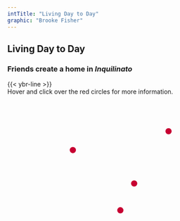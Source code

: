 ```yaml
---
intTitle: "Living Day to Day"
graphic: "Brooke Fisher"
---
```

<section class="interactive">
    <h2 class="interactive__title">
      Living Day to Day
    </h2>
    <h3 class="interactive__subhead">
      Friends create a home in <em>Inquilinato</em>
    </h3>
    {{< ybr-line >}}
    <div class="interactive__instructions">
      Hover and click over the red circles for more information.
    </div>
  <div class="interactive__image interactive__body">
    <svg id="interactive__svg" xmlns="http://www.w3.org/2000/svg" xmlns:xlink="http://www.w3.org/1999/xlink"
      viewBox="0 0 1154 758">
      <defs>
        <style>
          svg#interactive__svg {
            background-image: url("assets/photo-interactive.jpg");
            background-size: 100% 100%;
            background-repeat: no-repeat;
            max-width: 900px;
            width: 90%;
          }
          polygon {
            fill: transparent;
            cursor: pointer;
            transition: fill 0.2s
          }
          g circle {
            cursor: pointer;
          }
          g circle:hover {
            fill: #333;
          }
        </style>
      </defs>
      <g>
        <title>Floor</title>
        <polygon id="floor" class="cls-1"
          points="625 755 695 754 695 744 691 730 692 709 696 699 690 682 690 669 688 663 678 653 671 626 660 620 660 609 661 592 661 583 651 589 643 598 637 605 633 614 623 622 616 625 606 626 595 623 586 614 587 605 598 593 605 584 611 576 618 576 624 568 623 554 630 507 623 496 613 489 607 498 604 504 607 513 607 520 600 522 574 532 560 539 593 653 604 657 619 656 625 672 632 693 638 720 630 729 635 740 625 755" />
      </g>
      <g>
        <title>Wall</title>
        <polygon id="wall" class="cls-1"
          points="156 753 0 758 0 0 1152 0 1154 677 1139 660 1135 642 1130 632 1108 610 1113 586 1113 574 1114 559 1120 546 1127 531 1125 519 1112 510 1100 495 1095 479 1085 464 1063 458 1045 467 1026 484 1014 493 995 500 982 503 975 490 966 473 961 464 950 460 953 442 954 427 963 412 967 401 969 394 960 387 949 384 941 380 929 378 922 375 915 370 929 359 931 352 932 345 934 332 935 307 927 294 900 287 886 289 869 302 858 320 851 332 849 349 843 336 836 324 829 316 822 311 817 292 813 274 803 263 785 265 783 271 771 271 771 261 764 264 759 257 743 255 726 263 705 269 696 272 693 244 689 217 682 204 669 195 660 186 657 175 663 156 653 130 641 121 619 125 609 135 604 149 594 141 584 147 578 163 574 170 557 188 539 209 527 226 536 233 569 228 591 224 597 221 598 240 592 256 596 266 599 279 597 287 581 290 572 301 557 303 538 304 522 299 512 301 500 317 492 329 480 343 467 325 455 310 449 301 441 292 427 298 420 291 411 287 399 287 393 282 380 283 377 271 365 269 358 250 364 235 366 226 357 217 346 210 339 202 332 197 327 193 319 197 311 205 299 184 294 162 292 146 285 137 271 138 258 138 244 140 236 146 226 152 214 159 211 167 217 184 235 250 233 268 239 289 240 295 234 300 239 311 240 320 217 308 190 309 170 316 140 333 132 337 127 330 117 326 99 339 91 352 88 367 97 378 103 381 99 389 93 400 85 405 94 411 101 428 105 443 112 453 114 460 101 469 89 491 79 520 79 533 83 596 102 640 125 668 136 697 148 729 156 753" />
      </g>
      <g>
        <title>Bed</title>
        <polygon id="bed" class="cls-1"
          points="754 755 806 749 822 750 850 749 875 753 923 755 972 751 1011 741 1050 728 1091 718 1112 709 1135 694 1144 681 1138 650 1130 632 1115 616 1092 593 1080 583 981 495 950 460 940 471 920 506 912 535 919 570 924 597 934 640 940 673 931 744 877 741 884 673 881 652 860 629 844 608 832 600 806 605 792 614 771 627 750 639 740 656 735 682 729 714 726 724 679 633 696 586 720 565 737 557 761 542 782 526 793 487 800 449 805 427 807 417 797 422 788 449 781 456 767 461 756 451 749 436 760 439 770 430 783 404 789 388 808 355 817 345 829 346 849 349 828 320 822 311 805 330 787 337 768 342 757 347 748 347 754 364 748 373 739 375 740 386 744 402 741 422 740 450 731 462 717 470 703 480 683 497 670 515 664 540 655 585 678 657 688 663 692 695 690 713 691 730 700 747 702 754 754 755" />
      </g>
      <g>
        <title>Bags</title>
        <polygon id="bags" class="cls-1"
          points="214 159 230 155 241 146 250 143 260 144 275 142 287 144 294 162 293 180 302 197 311 210 323 202 342 212 351 224 360 224 364 235 354 250 365 269 377 271 381 296 385 286 399 287 411 287 420 291 429 313 436 304 432 296 449 301 454 315 475 340 482 347 492 329 500 317 512 305 522 299 533 303 552 307 572 301 551 324 547 342 539 350 541 370 541 404 535 427 512 425 499 423 488 424 481 439 451 450 429 450 416 421 409 402 401 392 389 384 382 379 380 372 372 372 353 367 327 355 304 353 288 356 274 361 267 346 261 337 254 330 245 299 234 259 238 246 230 228 221 192 216 178 211 167 214 159" />
      </g>
      <g id="dot-wall">
        <circle fill="#C70032" cx="933" cy="208" r="18"/>
      </g>
      <g id="dot-bags">
        <circle fill="#C70032" cx="379" cy="317" r="18"/>
      </g>
      <g id="dot-floor">
        <circle fill="#C70032" cx="654" cy="665" r="18"/>
      </g>
      <g id="dot-bed">
        <circle fill="#C70032" cx="734" cy="510" r="18"/>
      </g>
    </svg>
    <div class="hidden flex" id="room__info"></div>
  </div>
</section>

<script>
  // var floor = document.getElementById('floor');
  // var bed = document.getElementById('bed');
  // var wall = document.getElementById('wall');
  // var bags = document.getElementById('bags');
  // var floorCircle = document.getElementById('dot-floor');
  // var bedCircle = document.getElementById('dot-bed');
  // var wallCircle = document.getElementById('dot-wall');
  // var bagsCircle = document.getElementById('dot-bags');
  // var infoBox = document.getElementById('room__info');
  // var svg = document.getElementById("interactive__svg");
  // var svgPos = svg.getBoundingClientRect();
  // var ttHeight = 130;
  // var ttWidth = 500;

  //   console.log(window.innerWidth);

  // window.onload = function () {
  //    function hoverRed(picSection) {
  //       picSection.style.fill = "rgba(199, 0, 50, 0.36)";
  //     }

  //     function stopHover(picSection) {
  //       picSection.style.fill = "rgba(199, 0, 50, 0)";
  //     }

  //   if (w.innerWidth > 1040) {
  //     floorCircle.onmouseenter = function () { 
  //       hoverRed(floor);
  //       var floorCircPos = floorCircle.getBoundingClientRect();
  //       console.log(floorCircPos);
  //       console.log("svgPos", svgPos);
  //       var html = '';
  //       html += '<p>Many Venezuelans rent out <em>Inquilinato</em>, or daily rooms, to sleep in. Rooms cost an average of $10 USD per day. Even though one room averages just 2 meters by 2 meters (43 square feet), it usually houses multiple families at a time</p>';
  //       infoBox.innerHTML = html;
  //       infoBox.classList.remove('hidden');
  //       var x = floorCircPos.x;
  //       var height = infoBox.getBoundingClientRect().height;
  //       var svgX = svgPos.x;
  //       var top = (x - svgX - height) + "px";
  //       var left = floorCircPos.left - (ttWidth / 2) + "px";
  //       console.log(top);
  //       console.log("height:", height);
  //       infoBox.style.top = top;
  //       infoBox.style.left = left;
  //       console.log("infoxBox top:", infoBox.style.top);
  //       console.log("infoxBox left:", infoBox.style.left);
  //     };

  //     floorCircle.onmouseleave = function () { 
  //       stopHover(floor);
  //       infoBox.classList.add('hidden'); 
  //     };

  //     wallCircle.onmouseenter = function () { 
  //       hoverRed(wall);
  //       var wallCircPos = this.getBoundingClientRect();
  //       var html = '';
  //       html += '<p>There are no windows in this tiny room, which is part of a hall-style dorm. The only entertainment is a small TV atop a dresser which everyone in the room shares.</p>';
  //       infoBox.innerHTML = html;
  //       infoBox.classList.toggle('hidden');
  //       var x = wallCircPos.x;
  //       console.log("wall x:", x);
  //       var height = infoBox.getBoundingClientRect().height;
  //       var svgX = svgPos.x;
  //       var top = (x - svgPos.height - height) + "px";
  //       console.log("wall y", wallCircPos.y);
  //       var left = wallCircPos.left - ttWidth + "px";
  //       console.log(top);
  //       console.log("height:", height);
  //       infoBox.style.top = top;
  //       infoBox.style.left = left;
  //       console.log("infoxBox top:", infoBox.style.top);
  //       console.log("infoxBox left:", infoBox.style.left);
  //     };

  //     wallCircle.onmouseleave = function () { 
  //       stopHover(wall);
  //       infoBox.classList.add('hidden'); 
  //     };

  //     bagsCircle.onmouseenter = function () { 
  //       hoverRed(bags);
  //       var bagsCircPos = this.getBoundingClientRect();
  //       var html = '';
  //       html += '<p>Venezuelans crossing over the border by foot leave with the clothes on their back and the few items they can stuff into a handful of suitcases, backpacks or duffel bags.</p>';
  //       infoBox.innerHTML = html;
  //       infoBox.classList.toggle('hidden');
  //       var x = bagsCircPos.x;
  //       var height = infoBox.getBoundingClientRect().height;
  //       var svgX = svgPos.x;
  //       var top = (x - svgX - (height * 1.5)) + "px";
  //       var left = bagsCircPos.left - (ttWidth / 2) + "px";
  //       console.log(top);
  //       console.log("height:", height);
  //       infoBox.style.top = top;
  //       infoBox.style.left = left;
  //       console.log("infoxBox top:", infoBox.style.top);
  //       console.log("infoxBox left:", infoBox.style.left);
  //     };

  //     bagsCircle.onmouseleave = function () { 
  //       stopHover(bags);
  //       infoBox.classList.add('hidden');  
  //     };

  //     bedCircle.onmouseenter = function () { 
  //       hoverRed(bed);
  //       var bedCircPos = this.getBoundingClientRect();
  //       var html = '';
  //       html += '<p>Each room has one bed, so at night, the friends pull out rollaway beds to sleep on. It is common to develop bed sores and rashes from sleeping in such tight quarters.</p>';
  //       infoBox.innerHTML = html;
  //       infoBox.classList.toggle('hidden');
  //       var x = bedCircPos.x;
  //       var height = infoBox.getBoundingClientRect().height;
  //       var svgX = svgPos.x;
  //       var top = (x - svgX - height) + "px";
  //       var left = bedCircPos.left - (ttWidth / 2) + "px";
  //       console.log(top);
  //       console.log("height:", height);
  //       infoBox.style.top = top;
  //       infoBox.style.left = left;
  //       console.log("infoxBox top:", infoBox.style.top);
  //       console.log("infoxBox left:", infoBox.style.left);
  //     };

  //     bedCircle.onmouseleave = function () { 
  //       stopHover(bed)
  //       infoBox.classList.add('hidden');  
  //     };
  //   } 
  // };


  // // On click, the infomration appears if mobile
  // floorCircle.onclick = function () {
  //   var floorCircPos = floorCircle.getBoundingClientRect();
  //   console.log(floorCircPos);
  //   console.log("svgPos", svgPos);
  //   var html = '';
  //   html += '<p>Many Venezuelans rent out <em>Inquilinato</em>, or daily rooms, to sleep in. Rooms cost an average of $10 USD per day. Even though one room averages just 2 meters by 2 meters (43 square feet), it usually houses multiple families at a time</p>';
  //   if (infoBox.innerHTML != html) {
  //     infoBox.innerHTML = html;
  //   } else {
  //     infoBox.classList.toggle('hidden');
  //     // var x = floorCircPos.x;
  //     // var height = infoBox.getBoundingClientRect().height;
  //     // var svgX = svgPos.x;
  //     // var top = (x - svgX - height) + "px";
  //     // var left = floorCircPos.left - (ttWidth / 2) + "px";
  //     // console.log(top);
  //     // console.log("height:", height);
  //     // infoBox.style.top = top;
  //     // infoBox.style.left = left;
  //     // console.log("infoxBox top:", infoBox.style.top);
  //     // console.log("infoxBox left:", infoBox.style.left);
  //   }
  // }

  // bedCircle.onclick = function () {
  //   var bedCircPos = this.getBoundingClientRect();
  //   var html = '';
  //   html += '<p>Each room has one bed, so at night, the friends pull out rollaway beds to sleep on. It is common to develop bed sores and rashes from sleeping in such tight quarters.</p>';
  //   if (infoBox.innerHTML != html) {
  //     infoBox.innerHTML = html;
  //   } else {
  //     infoBox.classList.toggle('hidden');
  //     // var x = bedCircPos.x;
  //     // var height = infoBox.getBoundingClientRect().height;
  //     // var svgX = svgPos.x;
  //     // var top = (x - svgX - height) + "px";
  //     // var left = bedCircPos.left - (ttWidth / 2) + "px";
  //     // console.log(top);
  //     // console.log("height:", height);
  //     // infoBox.style.top = top;
  //     // infoBox.style.left = left;
  //     // console.log("infoxBox top:", infoBox.style.top);
  //     // console.log("infoxBox left:", infoBox.style.left);
  //   }
  // }

  // bagsCircle.onclick = function () {
  //   var bagsCircPos = this.getBoundingClientRect();
  //   var html = '';
  //   html += '<p>Venezuelans crossing over the border by foot leave with the clothes on their back and the few items they can stuff into a handful of suitcases, backpacks or duffel bags.</p>';
  //   if (infoBox.innerHTML != html) {
  //     infoBox.innerHTML = html;
  //   } else {
  //     infoBox.classList.toggle('hidden');
  //     // var x = bagsCircPos.x;
  //     // var height = infoBox.getBoundingClientRect().height;
  //     // var svgX = svgPos.x;
  //     // var top = (x - svgX - (height * 1.5)) + "px";
  //     // var left = bagsCircPos.left - (ttWidth / 2) + "px";
  //     // console.log(top);
  //     // console.log("height:", height);
  //     // infoBox.style.top = top;
  //     // infoBox.style.left = left;
  //     // console.log("infoxBox top:", infoBox.style.top);
  //     // console.log("infoxBox left:", infoBox.style.left);
  //   }
  // }

  // wallCircle.onclick = function () {
  //   var wallCircPos = this.getBoundingClientRect();
  //   var html = '';
  //   html += '<p>There are no windows in this tiny room, which is part of a hall-style dorm. The only entertainment is a small TV atop a dresser which everyone in the room shares.</p>';
  //   if (infoBox.innerHTML != html) {
  //     infoBox.innerHTML = html;
  //   } else {
  //     infoBox.classList.toggle('hidden');
  //     // var x = wallCircPos.x;
  //     // console.log("wall x:", x);
  //     // var height = infoBox.getBoundingClientRect().height;
  //     // var svgX = svgPos.x;
  //     // var top = (x - svgPos.height - height) + "px";
  //     // console.log("wall y", wallCircPos.y);
  //     // var left = wallCircPos.left - ttWidth + "px";
  //     // console.log(top);
  //     // console.log("height:", height);
  //     // infoBox.style.top = top;
  //     // infoBox.style.left = left;
  //     // console.log("infoxBox top:", infoBox.style.top);
  //     // console.log("infoxBox left:", infoBox.style.left);
  //   }
  // }
</script>